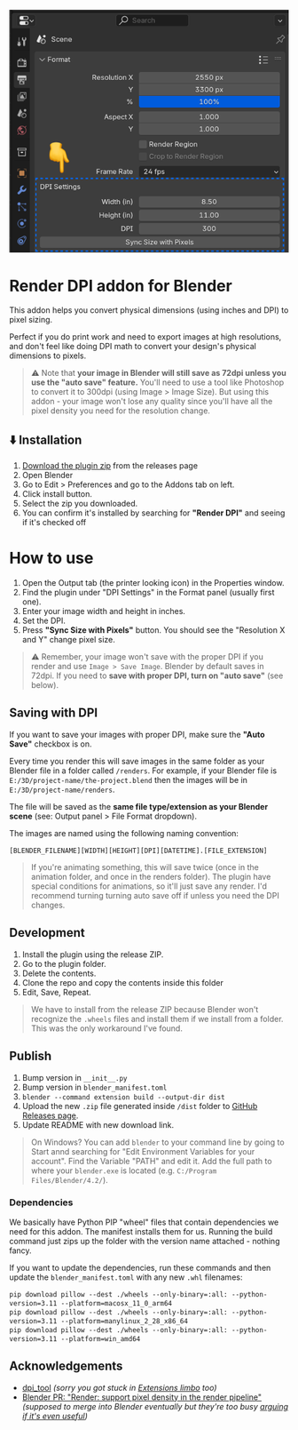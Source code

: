 ![Plugin panel in Blender](./docs/plugin-panel-highlighted.png)

# Render DPI addon for Blender

This addon helps you convert physical dimensions (using inches and DPI) to pixel sizing.

Perfect if you do print work and need to export images at high resolutions, and don't feel like doing DPI math to convert your design's physical dimensions to pixels.

> ⚠️ Note that **your image in Blender will still save as 72dpi unless you use the "auto save" feature.** You'll need to use a tool like Photoshop to convert it to 300dpi (using Image > Image Size). But using this addon - your image won't lose any quality since you'll have all the pixel density you need for the resolution change.

## ⬇️ Installation

1. [Download the plugin zip](https://github.com/whoisryosuke/blender-render-dpi/releases/download/v0.0.2/render_dpi-0.0.2.zip) from the releases page
1. Open Blender
1. Go to Edit > Preferences and go to the Addons tab on left.
1. Click install button.
1. Select the zip you downloaded.
1. You can confirm it's installed by searching for **"Render DPI"** and seeing if it's checked off

# How to use

1. Open the Output tab (the printer looking icon) in the Properties window.
1. Find the plugin under "DPI Settings" in the Format panel (usually first one).
1. Enter your image width and height in inches.
1. Set the DPI.
1. Press **"Sync Size with Pixels"** button. You should see the "Resolution X and Y" change pixel size.

> ⚠️ Remember, your image won't save with the proper DPI if you render and use `Image > Save Image`. Blender by default saves in 72dpi. If you need to **save with proper DPI, turn on "auto save"** (see below).

## Saving with DPI

If you want to save your images with proper DPI, make sure the **"Auto Save"** checkbox is on.

Every time you render this will save images in the same folder as your Blender file in a folder called `/renders`. For example, if your Blender file is `E:/3D/project-name/the-project.blend` then the images will be in `E:/3D/project-name/renders`.

The file will be saved as the **same file type/extension as your Blender scene** (see: Output panel > File Format dropdown).

The images are named using the following naming convention:

```
[BLENDER_FILENAME][WIDTH][HEIGHT][DPI][DATETIME].[FILE_EXTENSION]
```

> If you're animating something, this will save twice (once in the animation folder, and once in the renders folder). The plugin have special conditions for animations, so it'll just save any render. I'd recommend turning turning auto save off if unless you need the DPI changes.

## Development

1. Install the plugin using the release ZIP.
1. Go to the plugin folder.
1. Delete the contents.
1. Clone the repo and copy the contents inside this folder
1. Edit, Save, Repeat.

> We have to install from the release ZIP because Blender won't recognize the `.wheels` files and install them if we install from a folder. This was the only workaround I've found.

## Publish

1. Bump version in `__init__.py`
1. Bump version in `blender_manifest.toml`
1. `blender --command extension build --output-dir dist`
1. Upload the new `.zip` file generated inside `/dist` folder to [GitHub Releases page](https://github.com/whoisryosuke/blender-render-dpi/releases/new).
1. Update README with new download link.

> On Windows? You can add `blender` to your command line by going to Start annd searching for "Edit Environment Variables for your account". Find the Variable "PATH" and edit it. Add the full path to where your `blender.exe` is located (e.g. `C:/Program Files/Blender/4.2/`).

### Dependencies

We basically have Python PIP "wheel" files that contain dependencies we need for this addon. The manifest installs them for us. Running the build command just zips up the folder with the version name attached - nothing fancy.

If you want to update the dependencies, run these commands and then update the `blender_manifest.toml` with any new `.whl` filenames:

```shell
pip download pillow --dest ./wheels --only-binary=:all: --python-version=3.11 --platform=macosx_11_0_arm64
pip download pillow --dest ./wheels --only-binary=:all: --python-version=3.11 --platform=manylinux_2_28_x86_64
pip download pillow --dest ./wheels --only-binary=:all: --python-version=3.11 --platform=win_amd64
```

## Acknowledgements

- [dpi_tool](https://github.com/AIGODLIKE/dpi_tool) _(sorry you got stuck in [Extensions limbo](https://extensions.blender.org/approval-queue/dpi-tool/) too)_
- [Blender PR: "Render: support pixel density in the render pipeline"](https://projects.blender.org/blender/blender/pulls/127831) _(supposed to merge into Blender eventually but they're too busy [arguing if it's even useful](https://projects.blender.org/blender/blender/pulls/127831#issuecomment-1309022))_
